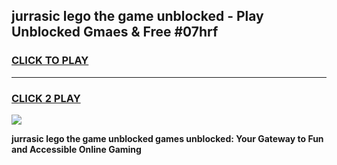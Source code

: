
## jurrasic lego the game unblocked - Play Unblocked Gmaes & Free #07hrf
<h3>
<a href="https://news.freeplayer.one?title=jurrasic_lego_the_game_unblocked&ref=26F">CLICK TO PLAY</a></h3>
<hr>

<h3>
<a href="https://news.freeplayer.one?title=jurrasic_lego_the_game_unblocked&ref=26F">CLICK 2 PLAY</a>
  
</h3>

<a href="https://news.freeplayer.one?title=jurrasic_lego_the_game_unblocked&ref=26F/"><img src="https://clearcache.store/games.png"></a>


**jurrasic lego the game unblocked games unblocked: Your Gateway to Fun and Accessible Online Gaming**
